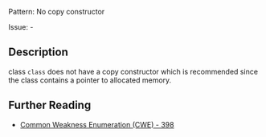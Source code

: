 Pattern: No copy constructor

Issue: -

## Description

class `class` does not have a copy constructor which is recommended since the class contains a pointer to allocated memory.

## Further Reading

* [Common Weakness Enumeration (CWE) - 398](https://cwe.mitre.org/data/definitions/398.html)